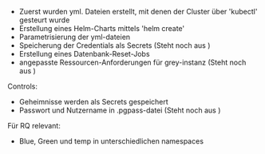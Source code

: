 - Zuerst wurden yml. Dateien erstellt, mit denen der Cluster über 'kubectl' gesteurt wurde
- Erstellung eines Helm-Charts mittels 'helm create'
- Parametrisierung der yml-dateien
- Speicherung der Credentials als Secrets (Steht noch aus ) 
- Erstellung eines Datenbank-Reset-Jobs
- angepasste Ressourcen-Anforderungen für grey-instanz (Steht noch aus ) 

Controls:
- Geheimnisse werden als Secrets gespeichert
- Passwort und Nutzername in .pgpass-datei (Steht noch aus ) 

Für RQ relevant: 
- Blue, Green und temp in unterschiedlichen namespaces

